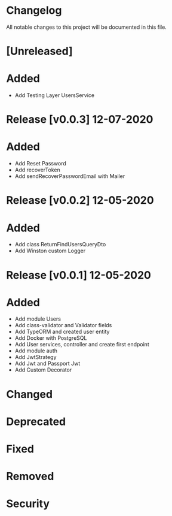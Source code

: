 # Changelog

All notable changes to this project will be documented in this file.

# [Unreleased]

# Added

-   Add Testing Layer UsersService

# Release [v0.0.3] 12-07-2020

# Added

-   Add Reset Password
-   Add recoverToken
-   Add sendRecoverPasswordEmail with Mailer

# Release [v0.0.2] 12-05-2020

# Added

-   Add class ReturnFindUsersQueryDto
-   Add Winston custom Logger

# Release [v0.0.1] 12-05-2020

# Added

-   Add module Users
-   Add class-validator and Validator fields
-   Add TypeORM and created user entity
-   Add Docker with PostgreSQL
-   Add User services, controller and create first endpoint
-   Add module auth
-   Add JwtStrategy
-   Add Jwt and Passport Jwt
-   Add Custom Decorator

# Changed

# Deprecated

# Fixed

# Removed

# Security
